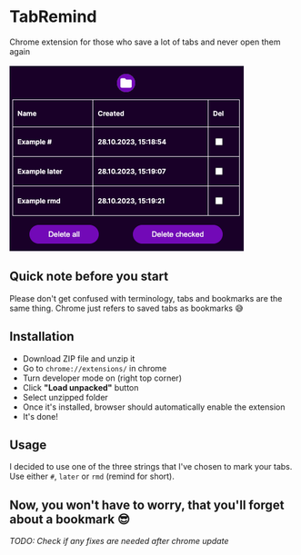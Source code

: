 # TabRemind
Chrome extension for those who save a lot of tabs and never open them again
<br><br>
![Popup-screenshot](images/screenshot1.png)
## Quick note before you start
Please don't get confused with terminology, tabs and bookmarks are the same thing. Chrome just refers to saved tabs as bookmarks 😅
## Installation
- Download ZIP file and unzip it
- Go to `chrome://extensions/` in chrome
- Turn developer mode on (right top corner)
- Click <b>"Load unpacked"</b> button
- Select unzipped folder
- Once it's installed, browser should automatically enable the extension
- It's done!
## Usage
I decided to use one of the three strings that I've chosen to mark your tabs. Use either `#`, `later` or `rmd` (remind for short).
## Now, you won't have to worry, that you'll forget about a bookmark 😎
<i>TODO: Check if any fixes are needed after chrome update</i>
